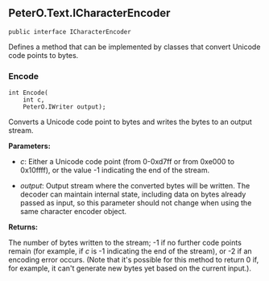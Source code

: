 ## PeterO.Text.ICharacterEncoder

    public interface ICharacterEncoder

Defines a method that can be implemented by classes that convert Unicode code points to bytes.

### Encode

    int Encode(
        int c,
        PeterO.IWriter output);

Converts a Unicode code point to bytes and writes the bytes to an output stream.

<b>Parameters:</b>

 * <i>c</i>: Either a Unicode code point (from 0-0xd7ff or from 0xe000 to 0x10ffff), or the value -1 indicating the end of the stream.

 * <i>output</i>: Output stream where the converted bytes will be written. The decoder can maintain internal state, including data on bytes already passed as input, so this parameter should not change when using the same character encoder object.

<b>Returns:</b>

The number of bytes written to the stream; -1 if no further code points remain (for example, if _c_ is -1 indicating the end of the stream), or -2 if an encoding error occurs. (Note that it's possible for this method to return 0 if, for example, it can't generate new bytes yet based on the current input.).
